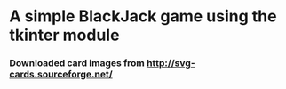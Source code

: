 # A simple BlackJack game using the tkinter module
### Downloaded card images from http://svg-cards.sourceforge.net/